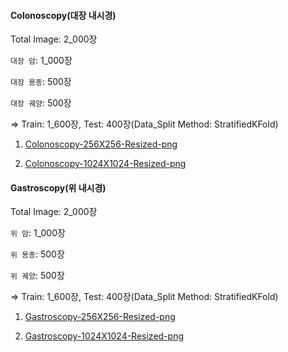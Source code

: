 #### Colonoscopy(대장 내시경)

Total Image: 2_000장

`대장 암`: 1_000장

`대장 용종`: 500장

`대장 궤양`: 500장

=> Train: 1_600장, Test: 400장(Data_Split Method: StratifiedKFold)

1) [Colonoscopy-256X256-Resized-png](https://www.kaggle.com/datasets/seoyunje/colonoscopy-256x256-resized-png)

2) [Colonoscopy-1024X1024-Resized-png](https://www.kaggle.com/datasets/seoyunje/colonoscopy-1024x1024-resized-png)

#### Gastroscopy(위 내시경)

Total Image: 2_000장

`위 암`: 1_000장

`위 용종`: 500장

`위 궤양`: 500장 

=> Train: 1_600장, Test: 400장(Data_Split Method: StratifiedKFold)

1) [Gastroscopy-256X256-Resized-png](https://www.kaggle.com/datasets/seoyunje/gastroscopy-256x256-resized-png)

2) [Gastroscopy-1024X1024-Resized-png](https://www.kaggle.com/datasets/seoyunje/gastroscopy-1024x1024-resized-png)
